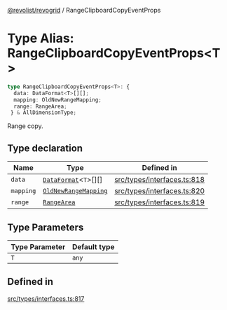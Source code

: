 [@revolist/revogrid](README.md) / RangeClipboardCopyEventProps

# Type Alias: RangeClipboardCopyEventProps\<T\>

```ts
type RangeClipboardCopyEventProps<T>: {
  data: DataFormat<T>[][];
  mapping: OldNewRangeMapping;
  range: RangeArea;
 } & AllDimensionType;
```

Range copy.

## Type declaration

| Name | Type | Defined in |
| ------ | ------ | ------ |
| `data` | [`DataFormat`](TypeAlias.DataFormat.md)\<`T`\>[][] | [src/types/interfaces.ts:818](https://github.com/revolist/revogrid/blob/ff1c29109648eb0543e674392be7b9af90d92acc/src/types/interfaces.ts#L818) |
| `mapping` | [`OldNewRangeMapping`](TypeAlias.OldNewRangeMapping.md) | [src/types/interfaces.ts:820](https://github.com/revolist/revogrid/blob/ff1c29109648eb0543e674392be7b9af90d92acc/src/types/interfaces.ts#L820) |
| `range` | [`RangeArea`](TypeAlias.RangeArea.md) | [src/types/interfaces.ts:819](https://github.com/revolist/revogrid/blob/ff1c29109648eb0543e674392be7b9af90d92acc/src/types/interfaces.ts#L819) |

## Type Parameters

| Type Parameter | Default type |
| ------ | ------ |
| `T` | `any` |

## Defined in

[src/types/interfaces.ts:817](https://github.com/revolist/revogrid/blob/ff1c29109648eb0543e674392be7b9af90d92acc/src/types/interfaces.ts#L817)
